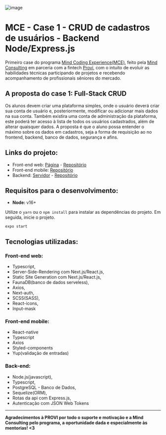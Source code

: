 ![image](https://user-images.githubusercontent.com/3879613/125519551-d46b63ee-50c5-4ead-be19-a911043df2a6.png)

# MCE - Case 1 - CRUD de cadastros de usuários - Backend Node/Express.js

Primeiro case do programa [Mind Coding Experience(MCE)](https://conteudos.provi.com.br/mind-coding-experience/), feito pela [Mind Consulting](https://mindconsulting.com.br/) em parceria com a fintech [Provi](https://provi.com.br), com o intuito de evoluir as habilidades técnicas participando de projetos e recebendo acompanhamento de profissionais sêniores do mercado.

## A proposta do case 1: Full-Stack CRUD

Os alunos devem criar uma plataforma simples, onde o usuário deverá criar sua conta de usuário e, posteriormente, modificar ou adicionar mais dados na sua conta. Também existira uma conta de administração da plataforma, este poderá ter acesso à lista de todos os usuários cadastrados, além de alterar quaisquer dados. A proposta é que o aluno possa entender o máximo sobre os dados em cadastros, seja a forma de requisição ao no frontend, backend, banco de dados, segurança e afins.

## Links do projeto:

* Front-end web: [Página](https://mce-onboarding.vercel.app) - [Repositório](https://github.com/savio591/mce-onboarding-web)
* Front-end mobile: [Repositório](https://github.com/savio591/mce-onboarding-mobile)
* Backend: [Servidor](https://agile-hollows-01374.herokuapp.com) - [Repositório](https://github.com/savio591/mce-onboarding-node)

## Requisitos para o desenvolvimento:
* **Node:** v16+

Utilize o ``yarn`` ou o ``npm install`` para instalar as dependências do projeto. Em seguida, inicie o projeto.

```terminal
expo start
```

## Tecnologias utilizadas:

### Front-end web:

- Typescript,
- Server-Side-Rendering com Next.js/React.js,
- Static Site Generation com Next.js/React.js,
- FaunaDB(banco de dados serveless),
- Axios,
- Next-auth,
- SCSS(SASS),
- React-icons,
- Input-mask

### Front-end mobile:

- React-native
- Typescript
- Axios
- Styled-components
- Yup(validação de entradas)

### Back-end:

- Node.js(javascript),
- Typescript,
- PostgreSQL - Banco de Dados,
- Sequelize(ORM),
- Rotas da api com Express.js,
- Autenticação com JSON Web Tokens

---

**Agradecimentos à PROVI por todo o suporte e motivação e a Mind Consulting pelo programa, a oportunidade dada e especialmente às mentorias! <3**
